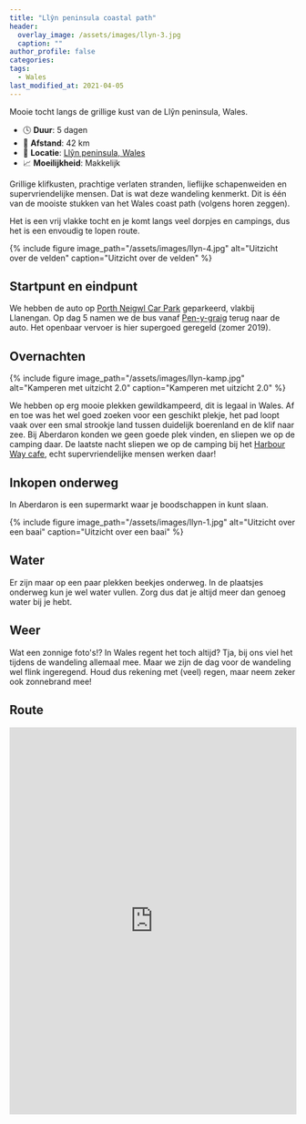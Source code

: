 ```yaml
---
title: "Llŷn peninsula coastal path"
header:
  overlay_image: /assets/images/llyn-3.jpg
  caption: ""
author_profile: false
categories:
tags:
  - Wales
last_modified_at: 2021-04-05
---
```

Mooie tocht langs de grillige kust van de Llŷn peninsula, Wales.

* 🕓 **Duur**: 5 dagen
* 📏 **Afstand**: 42 km
* 📍 **Locatie**: [Llŷn peninsula, Wales](https://goo.gl/maps/tNVSzcJ57T3e4jgS8)
* 📈 **Moeilijkheid**: Makkelijk

Grillige klifkusten, prachtige verlaten stranden, lieflijke schapenweiden en supervriendelijke mensen. Dat is wat deze wandeling kenmerkt.
Dit is één van de mooiste stukken van het Wales coast path (volgens horen zeggen).

Het is een vrij vlakke tocht en je komt langs veel dorpjes en campings, dus het is een envoudig te lopen route.

{% include figure image_path="/assets/images/llyn-4.jpg" alt="Uitzicht over de velden" caption="Uitzicht over de velden" %}

## Startpunt en eindpunt
We hebben de auto op [Porth Neigwl Car Park](https://goo.gl/maps/Zf5UbQ4wEbgLk2Uv6) geparkeerd, vlakbij Llanengan.
Op dag 5 namen we de bus vanaf [Pen-y-graig](https://goo.gl/maps/5YTh6GU68ZLSC8YF7) terug naar de auto.
Het openbaar vervoer is hier supergoed geregeld (zomer 2019).

## Overnachten

{% include figure image_path="/assets/images/llyn-kamp.jpg" alt="Kamperen met uitzicht 2.0" caption="Kamperen met uitzicht 2.0" %}

We hebben op erg mooie plekken gewildkampeerd, dit is legaal in Wales.
Af en toe was het wel goed zoeken voor een geschikt plekje, het pad loopt vaak over een smal strookje land tussen duidelijk boerenland en de klif naar zee.
Bij Aberdaron konden we geen goede plek vinden, en sliepen we op de camping daar. 
De laatste nacht sliepen we op de camping bij het [Harbour Way cafe](https://goo.gl/maps/aFtzT8kqXjL5qgnc7), echt supervriendelijke mensen werken daar!

## Inkopen onderweg
In Aberdaron is een supermarkt waar je boodschappen in kunt slaan.

{% include figure image_path="/assets/images/llyn-1.jpg" alt="Uitzicht over een baai" caption="Uitzicht over een baai" %}

## Water
Er zijn maar op een paar plekken beekjes onderweg. In de plaatsjes onderweg kun je wel water vullen. 
Zorg dus dat je altijd meer dan genoeg water bij je hebt.

## Weer
Wat een zonnige foto's!? In Wales regent het toch altijd? Tja, bij ons viel het tijdens de wandeling allemaal mee.
Maar we zijn de dag voor de wandeling wel flink ingeregend. Houd dus rekening met (veel) regen, maar neem zeker ook zonnebrand mee!

## Route
<iframe src="https://www.komoot.com/tour/342983890/embed?profile=1" width="100%" height="680" frameborder="0" scrolling="no"></iframe>
